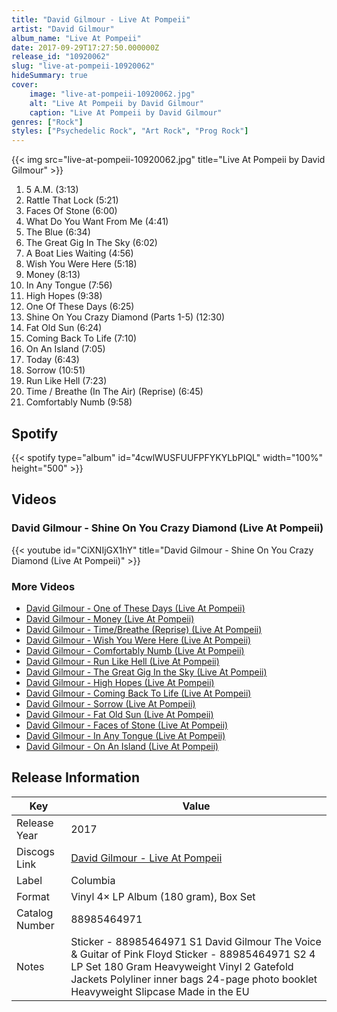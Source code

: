 ```yaml
---
title: "David Gilmour - Live At Pompeii"
artist: "David Gilmour"
album_name: "Live At Pompeii"
date: 2017-09-29T17:27:50.000000Z
release_id: "10920062"
slug: "live-at-pompeii-10920062"
hideSummary: true
cover:
    image: "live-at-pompeii-10920062.jpg"
    alt: "Live At Pompeii by David Gilmour"
    caption: "Live At Pompeii by David Gilmour"
genres: ["Rock"]
styles: ["Psychedelic Rock", "Art Rock", "Prog Rock"]
---
```


{{< img src="live-at-pompeii-10920062.jpg" title="Live At Pompeii by David Gilmour" >}}

<!-- section break -->

1. 5 A.M.  (3:13)
2. Rattle That Lock (5:21)
3. Faces Of Stone (6:00)
4. What Do You Want From Me (4:41)
5. The Blue (6:34)
6. The Great Gig In The Sky (6:02)
7. A Boat Lies Waiting (4:56)
8. Wish You Were Here (5:18)
9. Money (8:13)
10. In Any Tongue (7:56)
11. High Hopes (9:38)
12. One Of These Days (6:25)
13. Shine On You Crazy Diamond (Parts 1-5) (12:30)
14. Fat Old Sun (6:24)
15. Coming Back To Life (7:10)
16. On An Island (7:05)
17. Today (6:43)
18. Sorrow (10:51)
19. Run Like Hell (7:23)
20. Time / Breathe (In The Air) (Reprise)  (6:45)
21. Comfortably Numb (9:58)

<!-- section break -->


## Spotify
{{< spotify type="album" id="4cwlWUSFUUFPFYKYLbPIQL" width="100%" height="500" >}}



## Videos
### David Gilmour - Shine On You Crazy Diamond (Live At Pompeii)
{{< youtube id="CiXNIjGX1hY" title="David Gilmour - Shine On You Crazy Diamond (Live At Pompeii)" >}}<br>

### More Videos

- [David Gilmour - One of These Days (Live At Pompeii)](https://www.youtube.com/watch?v=ABPQdXertbs)
- [David Gilmour - Money (Live At Pompeii)](https://www.youtube.com/watch?v=26nZZSLs65o)
- [David Gilmour - Time/Breathe (Reprise) (Live At Pompeii)](https://www.youtube.com/watch?v=sogFyPrAY5E)
- [David Gilmour - Wish You Were Here (Live At Pompeii)](https://www.youtube.com/watch?v=WaEKXGlfYj8)
- [David Gilmour - Comfortably Numb (Live At Pompeii)](https://www.youtube.com/watch?v=eHKG7EMxWW8)
- [David Gilmour - Run Like Hell (Live At Pompeii)](https://www.youtube.com/watch?v=Z50ssGVeE94)
- [David Gilmour - The Great Gig In the Sky (Live At Pompeii)](https://www.youtube.com/watch?v=jXRJSyHuG2I)
- [David Gilmour - High Hopes (Live At Pompeii)](https://www.youtube.com/watch?v=-xveqYrKJTE)
- [David Gilmour - Coming Back To Life (Live At Pompeii)](https://www.youtube.com/watch?v=YTaYw6V5HP4)
- [David Gilmour - Sorrow (Live At Pompeii)](https://www.youtube.com/watch?v=q3ATfbYXqpc)
- [David Gilmour - Fat Old Sun (Live At Pompeii)](https://www.youtube.com/watch?v=qB3dLKVSs6s)
- [David Gilmour - Faces of Stone (Live At Pompeii)](https://www.youtube.com/watch?v=xFai4z9Z5bU)
- [David Gilmour - In Any Tongue (Live At Pompeii)](https://www.youtube.com/watch?v=iOACn7v-_VI)
- [David Gilmour - On An Island (Live At Pompeii)](https://www.youtube.com/watch?v=r49ehE3bU94)


## Release Information
|  Key           | Value                                                |
| ---------------| ---------------------------------------------------- |
| Release Year   | 2017                                   |
| Discogs Link   | [David Gilmour - Live At Pompeii](https://www.discogs.com/release/10920062-David-Gilmour-Live-At-Pompeii) |
| Label          | Columbia |
| Format         | Vinyl 4× LP Album (180 gram), Box Set |
| Catalog Number | 88985464971 |
| Notes | Sticker - 88985464971 S1  David Gilmour The Voice & Guitar of Pink Floyd  Sticker - 88985464971 S2  4 LP Set 180 Gram Heavyweight Vinyl 2 Gatefold Jackets Polyliner inner bags 24-page photo booklet Heavyweight Slipcase  Made in the EU |